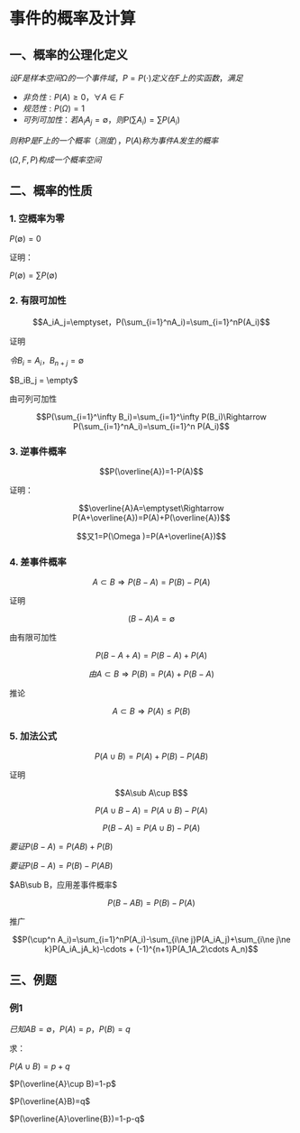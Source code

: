 # 事件的概率及计算

## 一、概率的公理化定义

$设F是样本空间\Omega 的一个事件域，P=P(\cdot)定义在F上的实函数，满足$

- $非负性:P(A)\ge 0，\forall A\in F$
- $规范性:P(\Omega)=1$
- $可列可加性：若A_iA_j=\emptyset ，则P(\sum A_i)=\sum P(A_i)$

$则称 P 是 F上的一个概率（测度），P(A)称为事件 A 发生的概率$

$(\Omega ,F,P)构成一个概率空间$

## 二、概率的性质

### 1. 空概率为零

$P(\emptyset) = 0$

证明：

$P(\emptyset)=\sum P(\emptyset)$

### 2.  有限可加性

$$A_iA_j=\emptyset，P(\sum_{i=1}^nA_i)=\sum_{i=1}^nP(A_i)$$

证明

$令B_i=A_i，B_{n+j}=\emptyset$

$B_iB_j = \empty$

由可列可加性

$$P(\sum_{i=1}^\infty B_i)=\sum_{i=1}^\infty P(B_i)\Rightarrow P(\sum_{i=1}^nA_i)=\sum_{i=1}^n P(A_i)$$

### 3. 逆事件概率

$$P(\overline{A})=1-P(A)$$

证明：

$$\overline{A}A=\emptyset\Rightarrow P(A+\overline{A})=P(A)+P(\overline{A})$$

$$又1=P(\Omega )=P(A+\overline{A})$$

### 4. 差事件概率

$$A\subset B \Rightarrow P(B-A)=P(B)-P(A)$$

证明

$$(B-A)A=\emptyset$$

由有限可加性

$$P(B-A+A)=P(B-A)+P(A)$$

$$由A\subset B\Rightarrow P(B)=P(A)+P(B-A)$$

推论

$$A\subset B\Rightarrow P(A)\le P(B)$$

### 5. 加法公式

$$P(A\cup B)=P(A)+P(B)-P(AB)$$

证明

$$A\sub A\cup B$$

$$P(A\cup B-A)=P(A\cup B)-P(A)$$

$$P(B-A)=P(A\cup B)-P(A)$$

$要证P(B-A)=P(AB)+P(B)$

$要证P(B-A)=P(B)-P(AB)$

$AB\sub B，应用差事件概率$

$$P(B-AB)=P(B)-P(A)$$

推广

$$P(\cup^n A_i)=\sum_{i=1}^nP(A_i)-\sum_{i\ne j}P(A_iA_j)+\sum_{i\ne j\ne k}P(A_iA_jA_k)-\cdots + (-1)^{n+1}P(A_1A_2\cdots A_n)$$

## 三、例题

### 例1 

$已知AB=\emptyset，P(A)=p，P(B)=q$

求：

$P(A\cup B)=p+q$

$P(\overline{A}\cup B)=1-p$

$P(\overline{A}B)=q$

$P(\overline{A}\overline{B})=1-p-q$